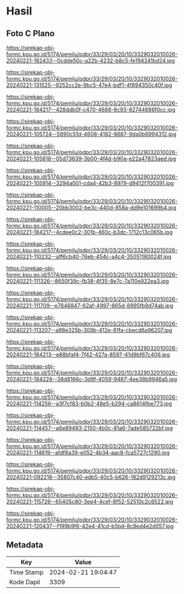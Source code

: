 # Hasil

## Foto C Plano

https://sirekap-obj-formc.kpu.go.id/5174/pemilu/pdpr/33/29/03/20/10/3329032010026-20240221-182433--0cdde50c-a22b-4232-b8c5-fe194241bd24.jpg

https://sirekap-obj-formc.kpu.go.id/5174/pemilu/pdpr/33/29/03/20/10/3329032010026-20240221-131525--9252cc2e-9bc5-47e4-bdf1-4f894350c40f.jpg

https://sirekap-obj-formc.kpu.go.id/5174/pemilu/pdpr/33/29/03/20/10/3329032010026-20240221-184217--428ddb0f-c470-4688-8c93-82744886f0cc.jpg

https://sirekap-obj-formc.kpu.go.id/5174/pemilu/pdpr/33/29/03/20/10/3329032010026-20240221-105724--5890c51d-4608-4182-8687-9da0b6994312.jpg

https://sirekap-obj-formc.kpu.go.id/5174/pemilu/pdpr/33/29/03/20/10/3329032010026-20240221-105818--05d73639-3b00-4f4d-b90a-e22a47823aed.jpg

https://sirekap-obj-formc.kpu.go.id/5174/pemilu/pdpr/33/29/03/20/10/3329032010026-20240221-105914--3294a001-cda4-42b3-8979-d9412f700391.jpg

https://sirekap-obj-formc.kpu.go.id/5174/pemilu/pdpr/33/29/03/20/10/3329032010026-20240221-110005--20bb3002-be3c-440d-858a-dd9e101699b4.jpg

https://sirekap-obj-formc.kpu.go.id/5174/pemilu/pdpr/33/29/03/20/10/3329032010026-20240221-184217--4cdee0c2-301b-460c-b3dc-1712c13c065b.jpg

https://sirekap-obj-formc.kpu.go.id/5174/pemilu/pdpr/33/29/03/20/10/3329032010026-20240221-110232--aff6cb40-78eb-454c-a4c4-35051180024f.jpg

https://sirekap-obj-formc.kpu.go.id/5174/pemilu/pdpr/33/29/03/20/10/3329032010026-20240221-111326--8650f39c-fb38-4f35-8e7c-7a110e922ea3.jpg

https://sirekap-obj-formc.kpu.go.id/5174/pemilu/pdpr/33/29/03/20/10/3329032010026-20240221-111709--e7848847-62af-4997-865d-8995fb9d74ab.jpg

https://sirekap-obj-formc.kpu.go.id/5174/pemilu/pdpr/33/29/03/20/10/3329032010026-20240221-113207--a98e325b-309b-412e-81fa-cbecd6a96207.jpg

https://sirekap-obj-formc.kpu.go.id/5174/pemilu/pdpr/33/29/03/20/10/3329032010026-20240221-184213--e88bfaf4-7f42-427a-8597-41d9bf67c406.jpg

https://sirekap-obj-formc.kpu.go.id/5174/pemilu/pdpr/33/29/03/20/10/3329032010026-20240221-184224--38d8166c-3d9f-4059-9487-4ee38b9946a5.jpg

https://sirekap-obj-formc.kpu.go.id/5174/pemilu/pdpr/33/29/03/20/10/3329032010026-20240221-114256--a3f7cf83-b0b2-48e5-b294-ca8614fbe773.jpg

https://sirekap-obj-formc.kpu.go.id/5174/pemilu/pdpr/33/29/03/20/10/3329032010026-20240221-114457--a6e89493-2150-4b0c-81a6-7ade585722bf.jpg

https://sirekap-obj-formc.kpu.go.id/5174/pemilu/pdpr/33/29/03/20/10/3329032010026-20240221-114619--afdf8a39-e052-4b34-aac8-fca5727c1290.jpg

https://sirekap-obj-formc.kpu.go.id/5174/pemilu/pdpr/33/29/03/20/10/3329032010026-20240221-092218--35807c40-edb5-40c5-b626-182d9129213c.jpg

https://sirekap-obj-formc.kpu.go.id/5174/pemilu/pdpr/33/29/03/20/10/3329032010026-20240221-115726--65405c80-3ee4-4cef-8f52-52510c2c8522.jpg

https://sirekap-obj-formc.kpu.go.id/5174/pemilu/pdpr/33/29/03/20/10/3329032010026-20240221-120437--f199b9f6-42e4-41cd-b5bd-8c8ed4e2d057.jpg


## Metadata

| Key        | Value               |
| ---------- | ------------------- |
| Time Stamp | 2024-02-21 19:04:47 |
| Kode Dapil | 3309                |



